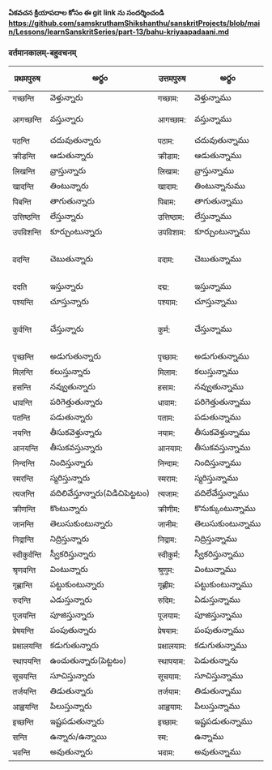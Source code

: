 
**ఏకవచన క్రియాపదాల కోసం ఈ git link ను సందర్శించండి 
https://github.com/samskruthamShikshanthu/sanskritProjects/blob/main/Lessons/learnSanskritSeries/part-13/bahu-kriyaapadaani.md**

 ### वर्तमानकालम्-बहुवचनम् 
 प्रथमपुरुष | అర్థం | उत्तमपुरुष  | అర్థం | आज्ञा/प्रार्थना | అర్థం |
------------- | ------------- | ------------- | --------- | ------ | ------ |
गच्छन्ति | వెళ్తున్నారు | गच्छाम: | వెళ్తున్నాము | गच्छन्तु | వెళ్ళండి |
आगच्छन्ति | వస్తున్నారు | आगच्छाम: | వస్తున్నాము | आगच्छन्तु | రండి (as in లోపలికి రండి) |
पठन्ति | చదువుతున్నారు | पठाम: | చదువుతున్నాము | पठन्तु | చదవండి |
क्रीडन्ति |ఆడుతున్నారు | क्रीडाम: | ఆడుతున్నాము | क्रीडन्तु | ఆడండి |
लिखन्ति | వ్రాస్తున్నారు | लिखाम: | వ్రాస్తున్నాము | लिखन्तु | వ్రాయండి |
खादन्ति | తింటున్నారు | खादाम: | తింటున్నానుము | खादन्तु | తినండి |
पिबन्ति | తాగుతున్నారు | पिबाम: | తాగుతున్నాము | पिबन्तु | త్రాగండి |
उत्तिष्ठन्ति | లేస్తున్నారు | उत्तिष्ठाम: | లేస్తున్నాము | उत्तिष्ठन्तु | లేవండి |
उपविशन्ति | కూర్చుంటున్నారు | उपविशाम: | కూర్చుంటున్నాము | उपविशन्तु | కూర్చోండి |
वदन्ति | చెబుతున్నారు | वदाम: | చెబుతున్నాము | वदन्तु | చెప్పండి (as in సమాధానం చెప్పండి)
ददति | ఇస్తున్నారు | दद्म: | ఇస్తున్నాము | ददतु | ఇవ్వండి |
पश्यन्ति | చూస్తున్నారు | पश्याम: | చూస్తున్నాము | पश्यन्तु | చూడండి |
कुर्वन्ति | చేస్తున్నారు | कुर्म: | చేస్తున్నాము | कुर्वन्तु | చెయ్యండి (as in పని చెయ్యండి) 
पृच्छन्ति | అడుగుతున్నారు | पृच्छाम: | అడుగుతున్నాము | पृच्छन्तु | అడుగండి 
मिलन्ति | కలుస్తున్నారు | मिलाम: | కలుస్తున్నాము | मिलन्तु | కలువండి |
हसन्ति | నవ్వుతున్నారు | हसाम: | నవ్వుతున్నాము | हसन्तु | నవ్వండి |
धावन्ति | పరిగెత్తుతున్నారు | धावाम: | పరిగెత్తుతున్నాము | धावन्तु |పరిగెత్తండి |
पतन्ति | పడుతున్నారు| पताम: | పడుతున్నాము | पतन्तु | పడండి |
नयन्ति | తీసుకవెళ్తున్నారు | नयाम: | తీసుకవెళ్తున్నాము | नयन्तु | తెసుకవెళ్ళండి |
आनयन्ति | తీసుకవస్తున్నారు | आनयाम: | తీసుకవస్తున్నాము | आनयन्तु | తీసుకరండి 
निन्दन्ति | నిందిస్తున్నారు | निन्दाम: | నిందిస్తున్నాము | निन्दन्तु | నిందించండి 
स्मरन्ति |  స్మరిస్తున్నారు | स्मराम: | స్మరిస్తున్నాము | स्मरन्तु | స్మరించండి |
त्यजन्ति |  వదిలివేస్తూన్నారు(విడిచిపెట్టటం) | त्यजाम: | వదిలేవేస్తున్నాము | त्यजन्तु | వదిలివెయ్యండి |
क्रीणन्ति |  కొంటున్నారు | क्रीणीम: | కొనుక్కుంటున్నాము | क्रीणन्तु | కొనుక్కోండి |
जानन्ति | తెలుసుకుంటున్నారు | जानीम: | తెలుసుకుంటున్నాము | जानन्तु | తెలుసుకోండి |
निद्रान्ति | నిద్రిస్తున్నారు | निद्राम: | నిద్రిస్తున్నాము | निद्रान्तु | నిద్రపోండి |
स्वीकुर्वन्ति |  స్వీకరిస్తున్నారు | स्वीकुर्म: | స్వీకరిస్తున్నాము | स्वीकुर्वन्तु | స్వీకరించండి |
श्रृणवन्ति |  వింటున్నారు | श्रुणुम: | వింటున్నాము | श्रुण्वन्तु | వినండి |
गृह्णान्ति | పట్టుకుంటున్నారు | गृह्णीम: | పట్టుకుంటున్నాము | गृह्णवन्तु | పట్టుకోండి |
रुदन्ति | ఎడుస్తున్నారు | रुदिम: | ఏడుస్తున్నాము | रुदन्तु | ఏడ్చండి |
पूजयन्ति | పూజిస్తున్నారు | पूजयाम: | పూజిస్తున్నాము | पूजयन्तु | పూజించండి |
प्रेषयन्ति |  పంపుతున్నారు | प्रेषयाम: | పంపుతున్నాము | प्रेषयन्तु | పంపండి |
प्रक्षालयन्ति | కడుగుతున్నారు | प्रक्षालयाम: | కడుగుతున్నాము | प्रक्षालयन्तु | కడుగండి |
स्थापयन्ति | ఉంచుతున్నారు(పెట్టటం) | स्थापयाम: | పెడుతున్నాను | स्थापयन्तु | ఉంచండి |
सूचयन्ति | సూచిస్తున్నారు | सूचयाम: | సూచిస్తున్నాము | सूचयन्तु | సూచించండి |
तर्जयन्ति  | తిడుతున్నారు | तर्जयाम: | తిడుతున్నాము | तर्जयन्तु | తిట్టండి | 
आह्वयन्ति | పిలుస్తున్నారు | आह्वयाम: | పిలుస్తున్నాము | आह्वयन्तु | పిలువండి |
इच्छन्ति |  ఇష్టపడుతున్నారు | इच्छाम: | ఇష్టపడుతున్నాము | इच्छन्तु | ఇష్టపడండి |
सन्ति | ఉన్నారు/ఉన్నాయి | स्म: | ఉన్నాము | सन्तु | ఉండుండి
भवन्ति | అవుతున్నారు | भवाम: | అవుతున్నాము | भवन्तु | అవండి |